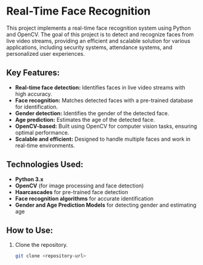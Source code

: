 # Real-Time Face Recognition

This project implements a real-time face recognition system using Python and OpenCV. The goal of this project is to detect and recognize faces from live video streams, providing an efficient and scalable solution for various applications, including security systems, attendance systems, and personalized user experiences.

## Key Features:
- **Real-time face detection:** Identifies faces in live video streams with high accuracy.
- **Face recognition:** Matches detected faces with a pre-trained database for identification.
- **Gender detection:** Identifies the gender of the detected face.
- **Age prediction:** Estimates the age of the detected face.
- **OpenCV-based:** Built using OpenCV for computer vision tasks, ensuring optimal performance.
- **Scalable and efficient:** Designed to handle multiple faces and work in real-time environments.

## Technologies Used:
- **Python 3.x**
- **OpenCV** (for image processing and face detection)
- **Haarcascades** for pre-trained face detection
- **Face recognition algorithms** for accurate identification
- **Gender and Age Prediction Models** for detecting gender and estimating age

## How to Use:
1. Clone the repository.
   
   ```bash
   git clone <repository-url>
